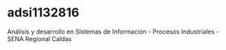 # adsi1132816
Análisis y desarrollo en Sistemas de Información - Procesos Industriales - SENA Regional Caldas
